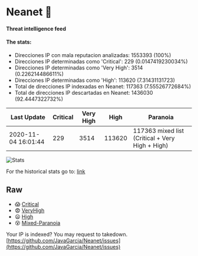 # Neanet :hocho:
#### Threat intelligence feed
#### The stats:

- Direcciones IP con mala reputacion analizadas: 1553393 (100%)
- Direcciones IP determinadas como 'Critical':  229 (0.0147419230034%)
- Direcciones IP determinadas como 'Very High':  3514 (0.226214486611%)
- Direcciones IP determinadas como 'High':  113620 (7.31431131723)
- Total de direcciones IP indexadas en Neanet:  117363 (7.55526772684%)
- Total de direcciones IP descartadas en Neanet:  1436030 (92.4447322732%)

| Last Update | Critical | Very High | High | Paranoia |
| --- | --- | --- | --- | --- |
| 2020-11-04 16:01:44 | 229 | 3514 | 113620 | 117363 mixed list (Critical + Very High + High)|

![Stats](https://docs.google.com/spreadsheets/d/e/2PACX-1vSnaNMIXVabIpDJjufMlzH7poXnshF3mgd8Is1g9ytUEzVsP5my4Trn8f-xkoLLQ38xpL3HtmUexLo6/pubchart?oid=501124687&format=image)

For the historical stats go to: [link](/stats.csv)
## Raw
- :scream: [Critical](https://raw.githubusercontent.com/JavaGarcia/Neanet/master/blacklists/neanet_critical.txt)
- :fearful: [VeryHigh](https://raw.githubusercontent.com/JavaGarcia/Neanet/master/blacklists/neanet_veryHigh.txtt)
- :frowning: [High](https://raw.githubusercontent.com/JavaGarcia/Neanet/master/blacklists/neanet_high.txt)
- :dizzy_face: [Mixed-Paranoia](https://raw.githubusercontent.com/JavaGarcia/Neanet/master/blacklists/neanet_all.txt)


Your IP is indexed? You may request to takedown. [https://github.com/JavaGarcia/Neanet/issues](https://github.com/JavaGarcia/Neanet/issues)











































































































































































































































































































































































































































































































































































































































































































































































































































































































































































































































































































































































































































































































































































































































































































































































































































































































































































































































































































































































